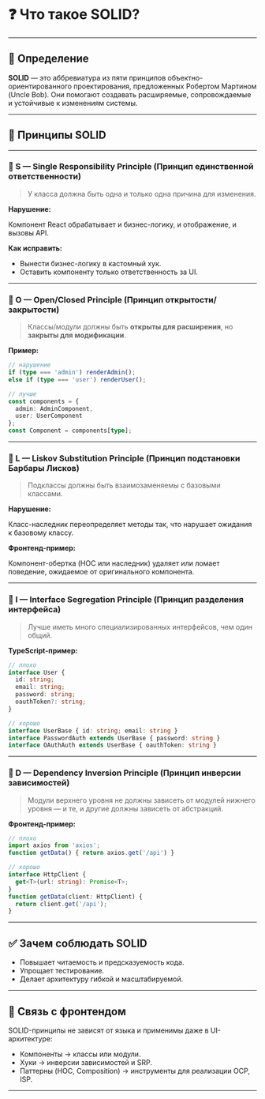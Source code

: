 # ❓ Что такое SOLID?

---

## 📌 Определение

**SOLID** — это аббревиатура из пяти принципов объектно-ориентированного проектирования, предложенных Робертом Мартином (Uncle Bob). Они помогают создавать расширяемые, сопровождаемые и устойчивые к изменениям системы.

---

## 🧱 Принципы SOLID

---

### 🔹 S — Single Responsibility Principle (Принцип единственной ответственности)

> У класса должна быть одна и только одна причина для изменения.

**Нарушение:**

Компонент React обрабатывает и бизнес-логику, и отображение, и вызовы API.

**Как исправить:**

- Вынести бизнес-логику в кастомный хук.
- Оставить компоненту только ответственность за UI.

---

### 🔹 O — Open/Closed Principle (Принцип открытости/закрытости)

> Классы/модули должны быть **открыты для расширения**, но **закрыты для модификации**.

**Пример:**

```ts
// нарушение
if (type === 'admin') renderAdmin();
else if (type === 'user') renderUser();

// лучше
const components = {
  admin: AdminComponent,
  user: UserComponent
};
const Component = components[type];
```

---

### 🔹 L — Liskov Substitution Principle (Принцип подстановки Барбары Лисков)

> Подклассы должны быть взаимозаменяемы с базовыми классами.

**Нарушение:**

Класс-наследник переопределяет методы так, что нарушает ожидания к базовому классу.

**Фронтенд-пример:**

Компонент-обертка (HOC или наследник) удаляет или ломает поведение, ожидаемое от оригинального компонента.

---

### 🔹 I — Interface Segregation Principle (Принцип разделения интерфейса)

> Лучше иметь много специализированных интерфейсов, чем один общий.

**TypeScript-пример:**

```ts
// плохо
interface User {
  id: string;
  email: string;
  password: string;
  oauthToken?: string;
}

// хорошо
interface UserBase { id: string; email: string }
interface PasswordAuth extends UserBase { password: string }
interface OAuthAuth extends UserBase { oauthToken: string }
```

---

### 🔹 D — Dependency Inversion Principle (Принцип инверсии зависимостей)

> Модули верхнего уровня не должны зависеть от модулей нижнего уровня — и те, и другие должны зависеть от абстракций.

**Фронтенд-пример:**

```ts
// плохо
import axios from 'axios';
function getData() { return axios.get('/api') }

// хорошо
interface HttpClient {
  get<T>(url: string): Promise<T>;
}
function getData(client: HttpClient) {
  return client.get('/api');
}
```

---

## ✅ Зачем соблюдать SOLID

- Повышает читаемость и предсказуемость кода.
- Упрощает тестирование.
- Делает архитектуру гибкой и масштабируемой.

---

## 📎 Связь с фронтендом

SOLID-принципы не зависят от языка и применимы даже в UI-архитектуре:

- Компоненты → классы или модули.
- Хуки → инверсии зависимостей и SRP.
- Паттерны (HOC, Composition) → инструменты для реализации OCP, ISP.

---
